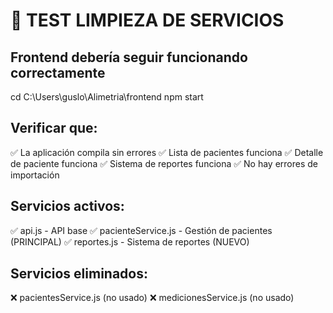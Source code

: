 # 🧪 TEST LIMPIEZA DE SERVICIOS

## Frontend debería seguir funcionando correctamente

cd C:\Users\guslo\Alimetria\frontend
npm start

## Verificar que:
✅ La aplicación compila sin errores
✅ Lista de pacientes funciona 
✅ Detalle de paciente funciona
✅ Sistema de reportes funciona
✅ No hay errores de importación

## Servicios activos:
✅ api.js - API base
✅ pacienteService.js - Gestión de pacientes (PRINCIPAL)
✅ reportes.js - Sistema de reportes (NUEVO)

## Servicios eliminados:
❌ pacientesService.js (no usado)
❌ medicionesService.js (no usado)
